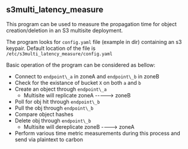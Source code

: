 ## s3multi_latency_measure

This program can be used to measure the propagation time for object creation/deletion in an S3 multisite deployment.

The program looks for `config.yaml` file (example in dir) containing an s3 keypair.
Default location of the file is `/etc/s3multi_latency_measure/config.yaml`

Basic operation of the program can be considered as bellow:
  - Connect to `endpoint\_a` in zoneA and `endpoint\_b` in zoneB
  - Check for the existance of bucket `X` on both `a` and `b`
  - Create an object through `endpoint\_a`
    - Multisite will replicate zoneA -----> zoneB
  - Poll for obj hit through `endpoint\_b` 
  - Pull the obj through `endpoint\_b`
  - Compare object hashes
  - Delete obj through `endpoint\_b`
    - Multisite will dereplicate zoneB ----> zoneA
  - Perform various time metric measurements during this process and send via plaintext to carbon
